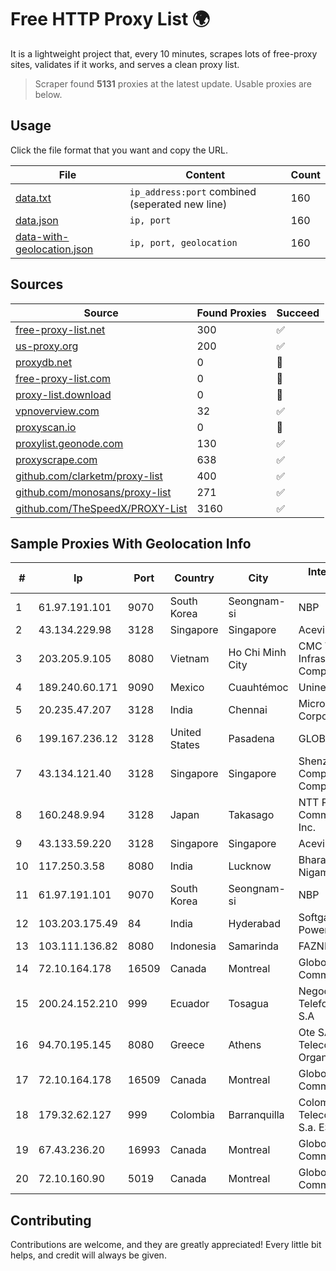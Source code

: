 
# Free HTTP Proxy List 🌍

It is a lightweight project that, every 10 minutes, scrapes lots of free-proxy sites, validates if it works, and serves a clean proxy list.


> Scraper found **5131** proxies at the latest update. Usable proxies are below.

## Usage

Click the file format that you want and copy the URL.


|File|Content|Count|
|----|-------|-----|
|[data.txt](https://raw.githubusercontent.com/themiralay/Proxy-List-World/master/data.txt)|`ip_address:port` combined (seperated new line)|160|
|[data.json](https://raw.githubusercontent.com/themiralay/Proxy-List-World/master/data.json)|`ip, port`|160|
|[data-with-geolocation.json](https://raw.githubusercontent.com/themiralay/Proxy-List-World/master/data-with-geolocation.json)|`ip, port, geolocation`|160|

## Sources

|Source|Found Proxies|Succeed|
|------|-------------|-------|
|[free-proxy-list.net](https://free-proxy-list.net)|300|✅|
|[us-proxy.org](https://www.us-proxy.org)|200|✅|
|[proxydb.net](http://proxydb.net)|0|🚫|
|[free-proxy-list.com](https://free-proxy-list.com/?page=&port=&type%5B%5D=http&type%5B%5D=https&up_time=0&search=Search)|0|🚫|
|[proxy-list.download](https://www.proxy-list.download/HTTP)|0|🚫|
|[vpnoverview.com](https://vpnoverview.com/privacy/anonymous-browsing/free-proxy-servers)|32|✅|
|[proxyscan.io](https://www.proxyscan.io)|0|🚫|
|[proxylist.geonode.com](https://proxylist.geonode.com/api/proxy-list?limit=300&page=1&sort_by=lastChecked&sort_type=desc&protocols=http,https)|130|✅|
|[proxyscrape.com](https://api.proxyscrape.com/v2/?request=displayproxies&protocol=http&timeout=10000&country=all&ssl=all&anonymity=all)|638|✅|
|[github.com/clarketm/proxy-list](https://raw.githubusercontent.com/clarketm/proxy-list/master/proxy-list-raw.txt)|400|✅|
|[github.com/monosans/proxy-list](https://raw.githubusercontent.com/monosans/proxy-list/main/proxies/http.txt)|271|✅|
|[github.com/TheSpeedX/PROXY-List](https://raw.githubusercontent.com/TheSpeedX/PROXY-List/master/http.txt)|3160|✅|


## Sample Proxies With Geolocation Info

|#|Ip|Port|Country|City|Internet Service Provider|
|-|--|----|-------|----|-------------------------|
|1|61.97.191.101|9070|South Korea|Seongnam-si|NBP|
|2|43.134.229.98|3128|Singapore|Singapore|Aceville Pte.ltd|
|3|203.205.9.105|8080|Vietnam|Ho Chi Minh City|CMC Telecom Infrastructure Company|
|4|189.240.60.171|9090|Mexico|Cuauhtémoc|Uninet S.A. de C.V.|
|5|20.235.47.207|3128|India|Chennai|Microsoft Corporation|
|6|199.167.236.12|3128|United States|Pasadena|GLOBAL IT|
|7|43.134.121.40|3128|Singapore|Singapore|Shenzhen Tencent Computer Systems Company Limited|
|8|160.248.9.94|3128|Japan|Takasago|NTT PC Communications, Inc.|
|9|43.133.59.220|3128|Singapore|Singapore|Aceville Pte.ltd|
|10|117.250.3.58|8080|India|Lucknow|Bharat Sanchar Nigam Ltd|
|11|61.97.191.101|9070|South Korea|Seongnam-si|NBP|
|12|103.203.175.49|84|India|Hyderabad|Softgaurd Powertronics|
|13|103.111.136.82|8080|Indonesia|Samarinda|FAZNET|
|14|72.10.164.178|16509|Canada|Montreal|GloboTech Communications|
|15|200.24.152.210|999|Ecuador|Tosagua|Negocios Y Telefonia Nedetel S.A|
|16|94.70.195.145|8080|Greece|Athens|Ote SA (Hellenic Telecommunications Organisation)|
|17|72.10.164.178|16509|Canada|Montreal|GloboTech Communications|
|18|179.32.62.127|999|Colombia|Barranquilla|Colombia Telecomunicaciones S.a. ESP|
|19|67.43.236.20|16993|Canada|Montreal|GloboTech Communications|
|20|72.10.160.90|5019|Canada|Montreal|GloboTech Communications|



## Contributing

Contributions are welcome, and they are greatly appreciated! Every
little bit helps, and credit will always be given.

